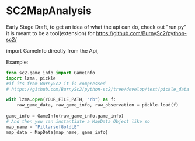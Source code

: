# SC2MapAnalysis

Early Stage Draft, 
to get an idea of what the api can do,  check out "run.py" 
it is meant to be a tool(extension) for https://github.com/BurnySc2/python-sc2/

import GameInfo directly from the Api, 

Example:
```python
from sc2.game_info import GameInfo
import lzma, pickle
#if its from BurnySc2 it is compressed
# https://github.com/BurnySc2/python-sc2/tree/develop/test/pickle_data

with lzma.open(YOUR_FILE_PATH, "rb") as f:
    raw_game_data, raw_game_info, raw_observation = pickle.load(f)
    
game_info = GameInfo(raw_game_info.game_info)
# And then you can instantiate a MapData Object like so
map_name = "PillarsofGoldLE"
map_data = MapData(map_name, game_info)

```

